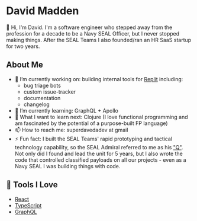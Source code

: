 # David Madden

👋 Hi, I'm David.
I'm a software engineer who stepped away from the profession for a decade to be a Navy SEAL Officer, but I never stopped making things. After the SEAL Teams I also founded/ran an HR SaaS startup for two years.<br>

## About Me

- 🔭 I’m currently working on: building internal tools for [Replit](www.replit.com) including:
  - bug triage bots
  - custom issue-tracker
  - documentation
  - changelog
- 🌱 I’m currently learning: GraphQL + Apollo
- 🤔 What I want to learn next: Clojure (I love functional programming and am fascinated by the potential of a purpose-built FP language)
- 📫 How to reach me: superdavedadev at gmail
- ⚡ Fun fact: I built the SEAL Teams' rapid prototyping and tactical technology capability, so the SEAL Admiral referred to me as his ["Q"](https://en.wikipedia.org/wiki/Q_(James_Bond)). Not only did I found and lead the unit for 5 years, but I also wrote the code that controlled classified payloads on all our projects - even as a Navy SEAL I was building things with code.


## 🔧 Tools I Love

- [React](https://reactjs.org/)
- [TypeScript](https://www.typescriptlang.org/)
- [GraphQL](https://graphql.org)
